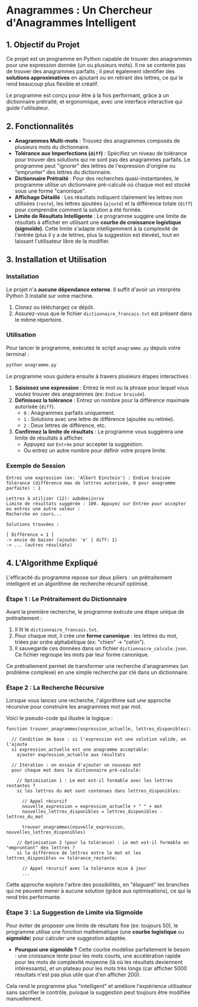 # Anagrammes : Un Chercheur d'Anagrammes Intelligent

## 1. Objectif du Projet

Ce projet est un programme en Python capable de trouver des anagrammes pour une expression donnée (un ou plusieurs mots). Il ne se contente pas de trouver des anagrammes parfaits ; il peut également identifier des **solutions approximatives** en ajoutant ou en retirant des lettres, ce qui le rend beaucoup plus flexible et créatif.

Le programme est conçu pour être à la fois performant, grâce à un dictionnaire prétraité, et ergonomique, avec une interface interactive qui guide l'utilisateur.

## 2. Fonctionnalités

- **Anagrammes Multi-mots** : Trouvez des anagrammes composés de plusieurs mots du dictionnaire.
- **Tolérance aux Imperfections (`diff`)** : Spécifiez un niveau de tolérance pour trouver des solutions qui ne sont pas des anagrammes parfaits. Le programme peut "ignorer" des lettres de l'expression d'origine ou "emprunter" des lettres du dictionnaire.
- **Dictionnaire Prétraité** : Pour des recherches quasi-instantanées, le programme utilise un dictionnaire pré-calculé où chaque mot est stocké sous une forme "canonique".
- **Affichage Détaillé** : Les résultats indiquent clairement les lettres non utilisées (`reste`), les lettres ajoutées (`ajouté`) et la différence totale (`diff`) pour comprendre comment la solution a été formée.
- **Limite de Résultats Intelligente** : Le programme suggère une limite de résultats à afficher en utilisant une **courbe de croissance logistique (sigmoïde)**. Cette limite s'adapte intelligemment à la complexité de l'entrée (plus il y a de lettres, plus la suggestion est élevée), tout en laissant l'utilisateur libre de la modifier.

## 3. Installation et Utilisation

### Installation

Le projet n'a **aucune dépendance externe**. Il suffit d'avoir un interprète Python 3 installé sur votre machine.

1.  Clonez ou téléchargez ce dépôt.
2.  Assurez-vous que le fichier `dictionnaire_francais.txt` est présent dans le même répertoire.

### Utilisation

Pour lancer le programme, exécutez le script `anagramme.py` depuis votre terminal :

```bash
python anagramme.py
```

Le programme vous guidera ensuite à travers plusieurs étapes interactives :

1.  **Saisissez une expression** : Entrez le mot ou la phrase pour lequel vous voulez trouver des anagrammes (ex: `Endive braisée`).
2.  **Définissez la tolérance** : Entrez un nombre pour la différence maximale autorisée (`diff`).
    - `0` : Anagrammes parfaits uniquement.
    - `1` : Solutions avec une lettre de différence (ajoutée ou retirée).
    - `2` : Deux lettres de différence, etc.
3.  **Confirmez la limite de résultats** : Le programme vous suggérera une limite de résultats à afficher.
    - Appuyez sur `Entrée` pour accepter la suggestion.
    - Ou entrez un autre nombre pour définir votre propre limite.

### Exemple de Session

```
Entrez une expression (ex: 'Albert Einstein') : Endive braisée
Tolérance (différence max de lettres autorisée, 0 pour anagramme parfaite) : 1

Lettres à utiliser (12): aabdeeiinrsv
Limite de résultats suggérée : 109. Appuyez sur Entrée pour accepter ou entrez une autre valeur : 
Recherche en cours...

Solutions trouvées :

[ Différence = 1 ]
-> envie de baiser (ajouté: 'e' | diff: 1)
-> ... (autres résultats)
```

## 4. L'Algorithme Expliqué

L'efficacité du programme repose sur deux piliers : un prétraitement intelligent et un algorithme de recherche récursif optimisé.

### Étape 1 : Le Prétraitement du Dictionnaire

Avant la première recherche, le programme exécute une étape unique de prétraitement :

1.  Il lit le `dictionnaire_francais.txt`.
2.  Pour chaque mot, il crée une **forme canonique** : les lettres du mot, triées par ordre alphabétique (ex: "chien" -> "cehin").
3.  Il sauvegarde ces données dans un fichier `dictionnaire_calcule.json`. Ce fichier regroupe les mots par leur forme canonique.

Ce prétraitement permet de transformer une recherche d'anagrammes (un problème complexe) en une simple recherche par clé dans un dictionnaire.

### Étape 2 : La Recherche Récursive

Lorsque vous lancez une recherche, l'algorithme suit une approche récursive pour construire les anagrammes mot par mot.

Voici le pseudo-code qui illustre la logique :

```
fonction trouver_anagrammes(expression_actuelle, lettres_disponibles):

  // Condition de base : si l'expression est une solution valide, on l'ajoute
  si expression_actuelle est une anagramme acceptable:
    ajouter expression_actuelle aux résultats

  // Itération : on essaie d'ajouter un nouveau mot
  pour chaque mot dans le dictionnaire pré-calculé:

    // Optimisation 1 : Le mot est-il formable avec les lettres restantes ?
    si les lettres du mot sont contenues dans lettres_disponibles:

      // Appel récursif
      nouvelle_expression = expression_actuelle + " " + mot
      nouvelles_lettres_disponibles = lettres_disponibles - lettres_du_mot
      
      trouver_anagrammes(nouvelle_expression, nouvelles_lettres_disponibles)

    // Optimisation 2 (pour la tolérance) : Le mot est-il formable en "empruntant" des lettres ?
    si la différence de lettres entre le mot et les lettres_disponibles <= tolérance_restante:
      
      // Appel récursif avec la tolérance mise à jour
      ...
```

Cette approche explore l'arbre des possibilités, en "élaguant" les branches qui ne peuvent mener à aucune solution (grâce aux optimisations), ce qui la rend très performante.

### Étape 3 : La Suggestion de Limite via Sigmoïde

Pour éviter de proposer une limite de résultats fixe (ex: toujours 50), le programme utilise une fonction mathématique (une **courbe logistique** ou **sigmoïde**) pour calculer une suggestion adaptée.

- **Pourquoi une sigmoïde ?** Cette courbe modélise parfaitement le besoin : une croissance lente pour les mots courts, une accélération rapide pour les mots de complexité moyenne (là où les résultats deviennent intéressants), et un plateau pour les mots très longs (car afficher 5000 résultats n'est pas plus utile que d'en afficher 200).

Cela rend le programme plus "intelligent" et améliore l'expérience utilisateur sans sacrifier le contrôle, puisque la suggestion peut toujours être modifiée manuellement.

